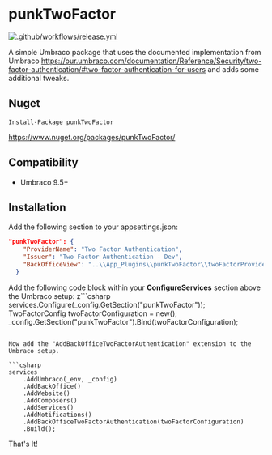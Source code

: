 # punkTwoFactor

[![.github/workflows/release.yml](https://github.com/garpunkal/punkTwoFactor/actions/workflows/release.yml/badge.svg)](https://github.com/garpunkal/punkTwoFactor/actions/workflows/release.yml)

A simple Umbraco package that uses the documented implementation from Umbraco https://our.umbraco.com/documentation/Reference/Security/two-factor-authentication/#two-factor-authentication-for-users and adds some additional tweaks.

## Nuget

```
Install-Package punkTwoFactor
```

https://www.nuget.org/packages/punkTwoFactor/

## Compatibility

- Umbraco 9.5+

## Installation

Add the following section to your appsettings.json:
```json
"punkTwoFactor": {
    "ProviderName": "Two Factor Authentication",
    "Issuer": "Two Factor Authentication - Dev",
    "BackOfficeView": "..\\App_Plugins\\punkTwoFactor\\twoFactorProviderGoogleAuthenticator.html"
  }
```

Add the following code block within your **ConfigureServices** section above the Umbraco setup:
z```csharp
services.Configure<TwoFactorConfig>(_config.GetSection("punkTwoFactor"));
TwoFactorConfig twoFactorConfiguration = new();
_config.GetSection("punkTwoFactor").Bind(twoFactorConfiguration);
```

Now add the "AddBackOfficeTwoFactorAuthentication" extension to the Umbraco setup. 

```csharp
services
    .AddUmbraco(_env, _config)
    .AddBackOffice()
    .AddWebsite()
    .AddComposers()
    .AddServices()
    .AddNotifications()               
    .AddBackOfficeTwoFactorAuthentication(twoFactorConfiguration)
    .Build();
```

That's It!